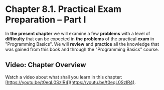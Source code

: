 # Chapter 8.1. Practical Exam Preparation – Part I

In **the present chapter** we will examine a few **problems** with a level of **difficulty** that can be expected in **the problems** of the practical **exam** in "Programming Basics". We will **review** and **practice** all the knowledge that was gained from this book and through the "Programming Basics" course.

## Video: Chapter Overview

Watch a video about what shall you learn in this chapter: [https://youtu.be/t0eqL0SzIR4](https://youtu.be/t0eqL0SzIR4).

